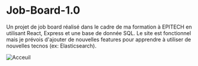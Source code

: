 # Job-Board-1.0
Un projet de job board réalisé dans le cadre de ma formation à EPITECH en utilisant React, Express et une base de donnée SQL. Le site est fonctionnel mais je prévois d'ajouter de nouvelles features pour apprendre à utiliser de nouvelles tecnos (ex: Elasticsearch).

![Acceuil](https://github.com/Pepilo/Job-Board-1.0/assets/144693680/a3671bdb-1982-4cd7-b085-058075344725)

